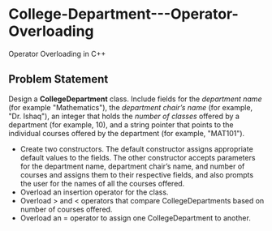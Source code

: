 # College-Department---Operator-Overloading
Operator Overloading in C++

## Problem Statement

Design a **CollegeDepartment** class. Include fields for the *department name* (for example "Mathematics"), the *department chair’s name* (for example, "Dr. Ishaq"), an integer that holds the *number of classes* offered by a department (for example, 10), and a string pointer that points to the individual courses offered by the department (for example, "MAT101").
  * Create two constructors. The default constructor assigns appropriate default values to the fields. The other constructor accepts parameters for the department name, department chair’s name, and number of courses and assigns them to their respective fields, and also prompts the user for the names of all the courses offered.
  * Overload an insertion operator for the class.
  * Overload > and < operators that compare CollegeDepartments based on number of courses offered.
  * Overload an = operator to assign one CollegeDepartment to another.
